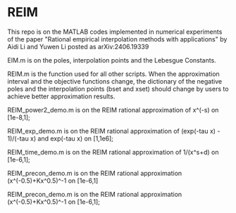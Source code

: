 # REIM
This repo is on the MATLAB codes implemented in numerical experiments of the paper "Rational empirical interpolation methods with applications" by Aidi Li and Yuwen Li posted as arXiv:2406.19339

EIM.m is on the poles, interpolation points and the Lebesgue Constants.

REIM.m is the function used for all other scripts. When the approximation interval and the objective functions change, the dictionary of the negative poles and the interpolation points (bset and
xset) should change by users to achieve better approximation results.

REIM_power2_demo.m is on the REIM rational approximation of x^(-s) on [1e-8,1];

REIM_exp_demo.m is on the REIM rational approximation of (exp(-tau x) - 1)/(-tau x) and exp(-tau x) on [1,1e6];

REIM_time_demo.m is on the REIM rational approximation of 1/(x^s+d) on [1e-6,1];

REIM_precon_demo.m is on the REIM rational approximation (x^(-0.5)+Kx^0.5)^-1 on [1e-6,1]

REIM_precon_demo.m is on the REIM rational approximation (x^(-0.5)+Kx^0.5)^-1 on [1e-6,1];

